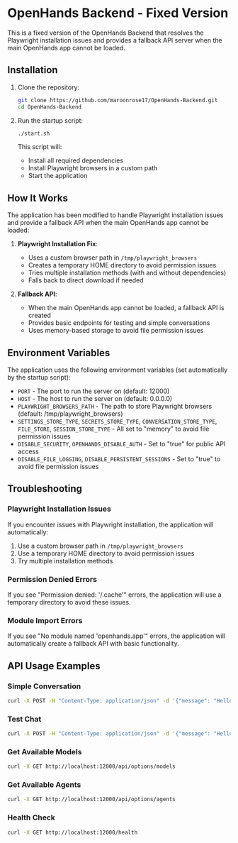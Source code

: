 # OpenHands Backend - Fixed Version

This is a fixed version of the OpenHands Backend that resolves the Playwright installation issues and provides a fallback API server when the main OpenHands app cannot be loaded.

## Installation

1. Clone the repository:
   ```bash
   git clone https://github.com/maroonrose17/OpenHands-Backend.git
   cd OpenHands-Backend
   ```

2. Run the startup script:
   ```bash
   ./start.sh
   ```

   This script will:
   - Install all required dependencies
   - Install Playwright browsers in a custom path
   - Start the application

## How It Works

The application has been modified to handle Playwright installation issues and provide a fallback API when the main OpenHands app cannot be loaded:

1. **Playwright Installation Fix**:
   - Uses a custom browser path in `/tmp/playwright_browsers`
   - Creates a temporary HOME directory to avoid permission issues
   - Tries multiple installation methods (with and without dependencies)
   - Falls back to direct download if needed

2. **Fallback API**:
   - When the main OpenHands app cannot be loaded, a fallback API is created
   - Provides basic endpoints for testing and simple conversations
   - Uses memory-based storage to avoid file permission issues

## Environment Variables

The application uses the following environment variables (set automatically by the startup script):

- `PORT` - The port to run the server on (default: 12000)
- `HOST` - The host to run the server on (default: 0.0.0.0)
- `PLAYWRIGHT_BROWSERS_PATH` - The path to store Playwright browsers (default: /tmp/playwright_browsers)
- `SETTINGS_STORE_TYPE`, `SECRETS_STORE_TYPE`, `CONVERSATION_STORE_TYPE`, `FILE_STORE`, `SESSION_STORE_TYPE` - All set to "memory" to avoid file permission issues
- `DISABLE_SECURITY`, `OPENHANDS_DISABLE_AUTH` - Set to "true" for public API access
- `DISABLE_FILE_LOGGING`, `DISABLE_PERSISTENT_SESSIONS` - Set to "true" to avoid file permission issues

## Troubleshooting

### Playwright Installation Issues

If you encounter issues with Playwright installation, the application will automatically:

1. Use a custom browser path in `/tmp/playwright_browsers`
2. Use a temporary HOME directory to avoid permission issues
3. Try multiple installation methods

### Permission Denied Errors

If you see "Permission denied: '/.cache'" errors, the application will use a temporary directory to avoid these issues.

### Module Import Errors

If you see "No module named 'openhands.app'" errors, the application will automatically create a fallback API with basic functionality.

## API Usage Examples

### Simple Conversation

```bash
curl -X POST -H "Content-Type: application/json" -d '{"message": "Hello, world!"}' http://localhost:12000/api/simple/conversation
```

### Test Chat

```bash
curl -X POST -H "Content-Type: application/json" -d '{"message": "Hello, world!"}' http://localhost:12000/api/test-chat
```

### Get Available Models

```bash
curl -X GET http://localhost:12000/api/options/models
```

### Get Available Agents

```bash
curl -X GET http://localhost:12000/api/options/agents
```

### Health Check

```bash
curl -X GET http://localhost:12000/health
```